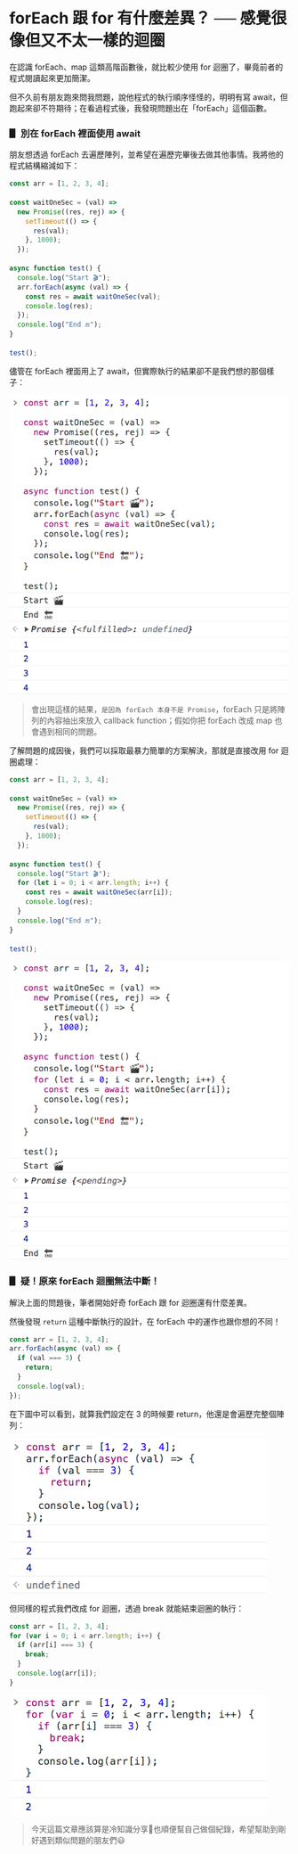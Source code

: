 # forEach 跟 for 有什麼差異？ ── 感覺很像但又不太一樣的迴圈

在認識 forEach、map 這類高階函數後，就比較少使用 for 迴圈了，畢竟前者的程式閱讀起來更加簡潔。

但不久前有朋友跑來問我問題，說他程式的執行順序怪怪的，明明有寫 await，但跑起來卻不符期待；在看過程式後，我發現問題出在「forEach」這個函數。

### ▋ 別在 forEach 裡面使用 await

朋友想透過 forEach 去遍歷陣列，並希望在遍歷完畢後去做其他事情。我將他的程式結構縮減如下：

```js
const arr = [1, 2, 3, 4];

const waitOneSec = (val) =>
  new Promise((res, rej) => {
    setTimeout(() => {
      res(val);
    }, 1000);
  });

async function test() {
  console.log("Start 🎬");
  arr.forEach(async (val) => {
    const res = await waitOneSec(val);
    console.log(res);
  });
  console.log("End 🔚");
}

test();
```

儘管在 forEach 裡面用上了 await，但實際執行的結果卻不是我們想的那個樣子：

![image](img/foreach-await.png)

> 會出現這樣的結果，`是因為 forEach 本身不是 Promise`，forEach 只是將陣列的內容抽出來放入 callback function；假如你把 forEach 改成 map 也會遇到相同的問題。

了解問題的成因後，我們可以採取最暴力簡單的方案解決，那就是直接改用 for 迴圈處理：

```js
const arr = [1, 2, 3, 4];

const waitOneSec = (val) =>
  new Promise((res, rej) => {
    setTimeout(() => {
      res(val);
    }, 1000);
  });

async function test() {
  console.log("Start 🎬");
  for (let i = 0; i < arr.length; i++) {
    const res = await waitOneSec(arr[i]);
    console.log(res);
  }
  console.log("End 🔚");
}

test();
```
![image](img/for-await.png)

### ▋ 疑！原來 forEach 迴圈無法中斷！

解決上面的問題後，筆者開始好奇 forEach 跟 for 迴圈還有什麼差異。

然後發現 `return` 這種中斷執行的設計，在 forEach 中的運作也跟你想的不同！

```js
const arr = [1, 2, 3, 4];
arr.forEach(async (val) => {
  if (val === 3) {
    return;
  }
  console.log(val);
});
```

在下圖中可以看到，就算我們設定在 3 的時候要 return，他還是會遍歷完整個陣列：

![image](img/foreach-return.png)

但同樣的程式我們改成 for 迴圈，透過 break 就能結束迴圈的執行：

```js
const arr = [1, 2, 3, 4];
for (var i = 0; i < arr.length; i++) {
  if (arr[i] === 3) {
    break;
  }
  console.log(arr[i]);
}
```

![image](img/for-break.png)

> 今天這篇文章應該算是冷知識分享🤣也順便幫自己做個紀錄，希望幫助到剛好遇到類似問題的朋友們😃
